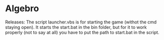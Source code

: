# Algebro

Releases: The script launcher.vbs is for starting the game (withot the cmd staying open). It starts the start.bat in the bin folder, but for it to work properly (not to say at all) you have to put the path to start.bat in the script.

